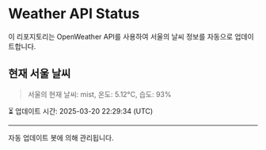 
# Weather API Status

이 리포지토리는 OpenWeather API를 사용하여 서울의 날씨 정보를 자동으로 업데이트합니다.

## 현재 서울 날씨
> 서울의 현재 날씨: mist, 온도: 5.12°C, 습도: 93%

⏳ 업데이트 시간: 2025-03-20 22:29:34 (UTC)

---
자동 업데이트 봇에 의해 관리됩니다.
